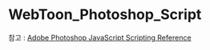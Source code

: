 # WebToon_Photoshop_Script

참고 : [Adobe Photoshop JavaScript Scripting Reference](https://www.adobe.com/content/dam/acom/en/devnet/photoshop/pdfs/photoshop-javascript-ref-2020.pdf)
